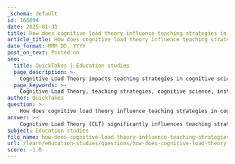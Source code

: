 ```yaml
---
_schema: default
id: 166894
date: 2025-01-31
title: How does cognitive load theory influence teaching strategies in cognitive science?
article_title: How does cognitive load theory influence teaching strategies in cognitive science?
date_format: MMM DD, YYYY
post_on_text: Posted on
seo:
  title: QuickTakes | Education studies
  page_description: >-
    Cognitive Load Theory impacts teaching strategies in cognitive science by offering insights into how learners process information and manage cognitive load, influencing instructional design, chunking, visual aids, active learning, revision, and feedback.
  page_keywords: >-
    Cognitive Load Theory, teaching strategies, cognitive science, instructional design, chunking information, visual aids, active learning, iterative revision, feedback, formative assessment
author: QuickTakes
question: >-
    How does cognitive load theory influence teaching strategies in cognitive science?
answer: >-
    Cognitive Load Theory (CLT) significantly influences teaching strategies in cognitive science by providing a framework for understanding how learners process information and the limitations of working memory. Here are several ways in which CLT impacts educational practices:\n\n1. **Instructional Design**: CLT emphasizes the need for instructional materials to be designed in a way that minimizes unnecessary cognitive strain. Educators can create learning environments that reduce extraneous cognitive load—information that does not contribute to learning—by simplifying content and avoiding overly complex presentations. This can involve using clear, concise language and avoiding distractions in the learning environment.\n\n2. **Chunking Information**: One of the key strategies derived from CLT is the practice of chunking information. By breaking down complex information into smaller, manageable units, educators can help students process and retain information more effectively. This approach aligns with the limitations of working memory, which can only hold a limited amount of information at one time.\n\n3. **Use of Visual Aids**: Cognitive science supports the use of visual aids such as diagrams, charts, and mind maps to convey information more efficiently. Visual representations can help learners grasp complex concepts more quickly than text-heavy explanations, thereby reducing cognitive load and enhancing understanding.\n\n4. **Active Learning**: CLT encourages the incorporation of active learning strategies, which engage students in the learning process through discussions, problem-solving activities, and collaborative projects. Active engagement not only helps to manage cognitive load but also promotes deeper understanding and retention of information, as students are more likely to process and organize information effectively when they are actively involved.\n\n5. **Iterative Revision**: Revisiting and revising material over time is another strategy that aligns with CLT principles. This iterative process helps reinforce learning and reduces cognitive load during study sessions, as students become more familiar with the content and can focus on higher-order thinking rather than basic recall.\n\n6. **Feedback and Formative Assessment**: Incorporating formative assessments allows educators to gauge student understanding and adjust instruction accordingly. By providing timely feedback, educators can help students identify areas of confusion and reduce cognitive load by clarifying misunderstandings before they become entrenched.\n\nIn summary, Cognitive Load Theory informs teaching strategies by highlighting the importance of managing cognitive load to enhance learning. By designing instructional materials that consider the limitations of working memory, utilizing effective strategies such as chunking and visual aids, and promoting active engagement, educators can create more effective learning experiences that facilitate better understanding and retention of information.
subject: Education studies
file_name: how-does-cognitive-load-theory-influence-teaching-strategies-in-cognitive-science.md
url: /learn/education-studies/questions/how-does-cognitive-load-theory-influence-teaching-strategies-in-cognitive-science
score: -1.0
---
```


&nbsp;